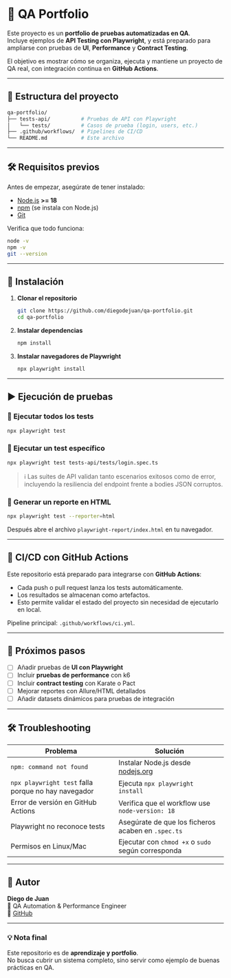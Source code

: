 # 🧪 QA Portfolio

Este proyecto es un **portfolio de pruebas automatizadas en QA**.  
Incluye ejemplos de **API Testing con Playwright**, y está preparado para ampliarse con pruebas de **UI**, **Performance** y **Contract Testing**.

El objetivo es mostrar cómo se organiza, ejecuta y mantiene un proyecto de QA real, con integración continua en **GitHub Actions**.

---

## 📂 Estructura del proyecto

```bash
qa-portfolio/
├── tests-api/          # Pruebas de API con Playwright
│   └── tests/          # Casos de prueba (login, users, etc.)
├── .github/workflows/  # Pipelines de CI/CD
└── README.md           # Este archivo
```

---

## 🛠️ Requisitos previos

Antes de empezar, asegúrate de tener instalado:

- [Node.js](https://nodejs.org/) **>= 18**
- [npm](https://www.npmjs.com/) (se instala con Node.js)
- [Git](https://git-scm.com/)

Verifica que todo funciona:

```bash
node -v
npm -v
git --version
```

---

## 🚀 Instalación

1. **Clonar el repositorio**
   ```bash
   git clone https://github.com/diegodejuan/qa-portfolio.git
   cd qa-portfolio
   ```

2. **Instalar dependencias**
   ```bash
   npm install
   ```

3. **Instalar navegadores de Playwright**
   ```bash
   npx playwright install
   ```

---

## ▶️ Ejecución de pruebas

### 🔹 Ejecutar todos los tests
```bash
npx playwright test
```

### 🔹 Ejecutar un test específico
```bash
npx playwright test tests-api/tests/login.spec.ts
```

> ℹ️ Las suites de API validan tanto escenarios exitosos como de error, incluyendo la resiliencia del endpoint frente a bodies JSON corruptos.

### 🔹 Generar un reporte en HTML
```bash
npx playwright test --reporter=html
```
Después abre el archivo `playwright-report/index.html` en tu navegador.

---

## 🤖 CI/CD con GitHub Actions

Este repositorio está preparado para integrarse con **GitHub Actions**:

- Cada push o pull request lanza los tests automáticamente.
- Los resultados se almacenan como artefactos.
- Esto permite validar el estado del proyecto sin necesidad de ejecutarlo en local.

Pipeline principal: `.github/workflows/ci.yml`.

---

## 🧩 Próximos pasos

- [ ] Añadir pruebas de **UI con Playwright**  
- [ ] Incluir **pruebas de performance** con k6  
- [ ] Incluir **contract testing** con Karate o Pact  
- [ ] Mejorar reportes con Allure/HTML detallados  
- [ ] Añadir datasets dinámicos para pruebas de integración  

---

## 🛠️ Troubleshooting

| Problema | Solución |
|----------|----------|
| `npm: command not found` | Instalar Node.js desde [nodejs.org](https://nodejs.org/) |
| `npx playwright test` falla porque no hay navegador | Ejecuta `npx playwright install` |
| Error de versión en GitHub Actions | Verifica que el workflow use `node-version: 18` |
| Playwright no reconoce tests | Asegúrate de que los ficheros acaben en `.spec.ts` |
| Permisos en Linux/Mac | Ejecutar con `chmod +x` o `sudo` según corresponda |

---

## 👤 Autor

**Diego de Juan**  
📍 QA Automation & Performance Engineer  
🔗 [GitHub](https://github.com/diegodejuan)  

---

### 💡 Nota final

Este repositorio es de **aprendizaje y portfolio**.  
No busca cubrir un sistema completo, sino servir como ejemplo de buenas prácticas en QA.
